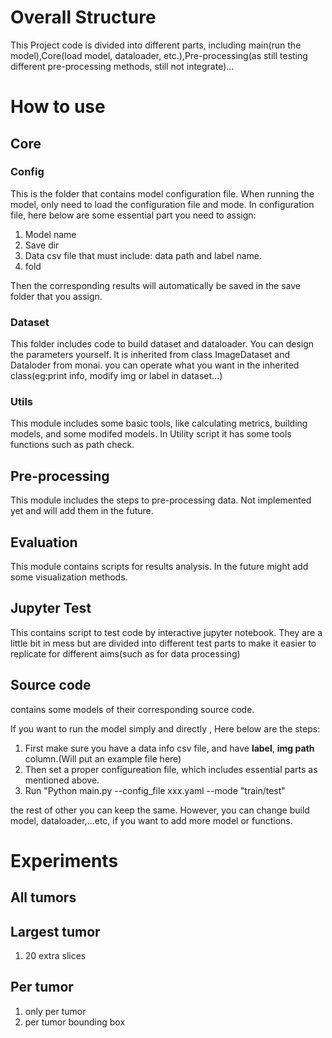 # Overall Structure

This Project code is divided into different parts, including main(run the model),Core(load model, dataloader, etc.),Pre-processing(as still testing different pre-processing methods, still not integrate)...

# How to use
## Core
### Config
This is the folder that contains model configuration file. When running the model, only need to load the configuration file and mode. In configuration file, here below are some essential part you need to assign:
1. Model name
2. Save dir
3. Data csv file that must include: data path and label name.
4. fold

Then the corresponding results will automatically be saved in the save folder that you assign.
### Dataset
This folder includes code to build dataset and dataloader. You can design the parameters yourself. It is inherited from class ImageDataset and Dataloder from monai. you can operate what you want in the inherited class(eg:print info, modify img or label in dataset...)

### Utils
This module includes some basic tools, like calculating metrics, building models, and some modifed models. In Utility script it has some tools functions such as path check.

## Pre-processing
This module includes the steps to pre-processing data. Not implemented yet and will add them in the future.
## Evaluation
This module contains scripts for results analysis. In the future might add some visualization methods.

## Jupyter Test
This contains script to test code by interactive jupyter notebook. They are a little bit in mess but are divided into different test parts to make it easier to replicate for different aims(such as for data processing)
## Source code
contains some models of their corresponding source code.

If you want to run the model simply and directly , Here below are the steps:
1. First make sure you have a data info csv file, and have **label**, **img path** column.(Will put an example file here)
2. Then set a proper configureation file, which includes essential parts as mentioned above.
3. Run "Python main.py --config_file xxx.yaml --mode "train/test"


the rest of other you can keep the same. However, you can change build model, dataloader,...etc, if you want to add more model or functions.



# Experiments 
## All tumors
## Largest tumor
1. 20 extra slices
## Per tumor
1. only per tumor 
2. per tumor bounding box